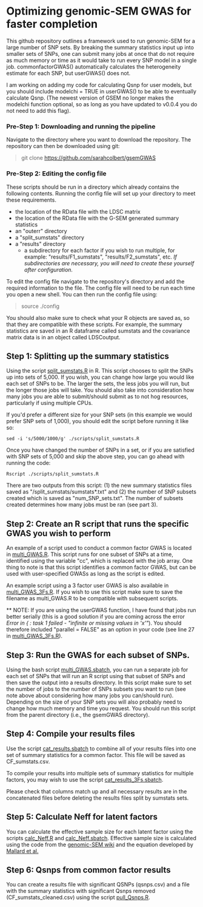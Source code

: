 # Optimizing genomic-SEM GWAS for faster completion


This github repository outlines a framework used to run genomic-SEM for a large number of SNP sets. By breaking the summary statistics input up into smaller sets of SNPs, one can submit many jobs at once that do not require as much memory or time as it would take to run every SNP model in a single job. commonfactorGWAS() automatically calculates the heterogeneity estimate for each SNP, but userGWAS() does not. 

I am working on adding my code for calculating Qsnp for user models, but you should include modelchi = TRUE in userGWAS() to be able to eventually calculate Qsnp. (The newest version of GSEM no longer makes the modelchi function optional, so as long as you have updated to v0.0.4 you do not need to add this flag).

### Pre-Step 1: Downloading and running the pipeline

Navigate to the directory where you want to download the repository. The repository can then be downloaded using git: <br>
> git clone https://github.com/sarahcolbert/gsemGWAS <br>

### Pre-Step 2: Editing the config file

These scripts should be run in a directory which already contains the following contents. Running the config file will set up your directory to meet these requirements.

* the location of the RData file with the LDSC matrix
* the location of the RData file with the G-SEM generated summary statistics
* an "outerr" directory
* a "split_sumstats" directory
* a "results" directory
  * a subdirectory for each factor if you wish to run multiple, for example: "results/F1_sumstats", "results/F2_sumstats", etc. *If subdirectories are necessary, you will need to create these yourself after configuration.*

To edit the config file navigate to the repository's directory and add the required information to the file. The config file will need to be run each time you open a new shell. You can then run the config file using:  <br>
> source ./config <br>

You should also make sure to check what your R objects are saved as, so that they are compatible with these scripts.
For example, the summary statistics are saved in an R dataframe called sumstats and the covariance matrix data is in an object called LDSCoutput.

## Step 1: Splitting up the summary statistics

Using the script [split_sumstats.R](https://github.com/sarahcolbert/quickSEMGWAS/blob/master/scripts/split_sumstats.R) in R. This script chooses to split the SNPs up into sets of 5,000. If you wish, you can change how large you would like each set of SNPs to be. The larger the sets, the less jobs you will run, but the longer those jobs will take. You should also take into consideration how many jobs you are able to submit/should submit as to not hog resources, particularly if using multiple CPUs.

If you'd prefer a different size for your SNP sets (in this example we would prefer SNP sets of 1,000), you should edit the script before running it like so:

```
sed -i 's/5000/1000/g' ./scripts/split_sumstats.R
```

Once you have changed the number of SNPs in a set, or if you are satisfied with SNP sets of 5,000 and skip the above step, you can go ahead with running the code:

```
Rscript ./scripts/split_sumstats.R
```

There are two outputs from this script: (1) the new summary statistics files saved as "/split_sumstats/sumstats*.txt" and (2) the number of SNP subsets created which is saved as "num_SNP_sets.txt". The number of subsets created determines how many jobs must be ran (see part 3).

## Step 2: Create an R script that runs the specific GWAS you wish to perform

An example of a script used to conduct a common factor GWAS is located in [multi_GWAS.R](https://github.com/sarahcolbert/quickSEMGWAS/blob/master/scripts/multi_GWAS.R). This script runs for one subset of SNPs at a time, identified using the variable "cc", which is replaced with the job array. One thing to note is that this script identifies a common factor GWAS, but can be used with user-specified GWASs as long as the script is edited.

An example script using a 3 factor user GWAS is also available in [multi_GWAS_3Fs.R](https://github.com/sarahcolbert/quickSEMGWAS/blob/master/scripts/multi_GWAS_3Fs.R). If you wish to use this script make sure to save the filename as multi_GWAS.R to be compatible with subsequent scripts.

** NOTE: If you are using the userGWAS function, I have found that jobs run better serially (this is a good solution if you are coming across the error _Error in { : task 1 failed - "infinite or missing values in 'x'"_). You should therefore included "parallel = FALSE" as an option in your code (see line 27 in [multi_GWAS_3Fs.R](https://github.com/sarahcolbert/quickSEMGWAS/blob/master/scripts/multi_GWAS_3Fs.R)).


## Step 3: Run the GWAS for each subset of SNPs.
Using the bash script [multi_GWAS.sbatch](https://github.com/sarahcolbert/quickSEMGWAS/blob/master/scripts/multi_GWAS.sbatch), you can run a separate job for each set of SNPs that will run an R script using that subset of SNPs and then save the output into a results directory. In this script make sure to set the number of jobs to the number of SNPs subsets you want to run (see note above about considering how many jobs you can/should run). Depending on the size of your SNP sets you will also probably need to change how much memory and time you request. You should run this script from the parent directory (i.e., the gsemGWAS directory).

## Step 4: Compile your results files
Use the script [cat_results.sbatch](https://github.com/sarahcolbert/quickSEMGWAS/blob/master/scripts/cat_results.sbatch) to combine all of your results files into one set of summary statistics for a common factor. This file will be saved as CF_sumstats.csv.

To compile your results into multiple sets of summary statistics for multiple factors, you may wish to use the script [cat_results_3Fs.sbatch](https://github.com/sarahcolbert/quickSEMGWAS/blob/master/scripts/cat_results_3Fs.sbatch).

Please check that columns match up and all necessary results are in the concatenated files before deleting the results files split by sumstats sets.

## Step 5: Calculate Neff for latent factors
You can calculate the effective sample size for each latent factor using the scripts [calc_Neff.R](https://github.com/sarahcolbert/quickSEMGWAS/blob/master/scripts/calc_Neff.R) and [calc_Neff.sbatch](https://github.com/sarahcolbert/quickSEMGWAS/blob/master/scripts/calc_Neff.sbatch). Effective sample size is calculated using the code from the [genomic-SEM wiki](https://github.com/MichelNivard/GenomicSEM/wiki/4.-Common-Factor-GWAS) and the equation developed by [Mallard et al.](https://www.biorxiv.org/content/10.1101/603134v1.abstract)

## Step 6: Qsnps from common factor results
You can create a results file with significant QSNPs (qsnps.csv) and a file with the summary statistics with significant Qsnps removed (CF_sumstats_cleaned.csv) using the script [pull_Qsnps.R](https://github.com/sarahcolbert/quickSEMGWAS/blob/master/scripts/pull_Qsnps.R).

